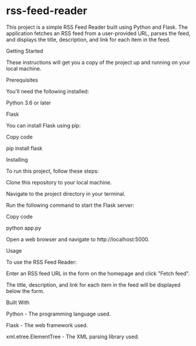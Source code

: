 # rss-feed-reader

This project is a simple RSS Feed Reader built using Python and Flask. The application fetches an RSS feed from a user-provided URL, parses the feed, and displays the title, description, and link for each item in the feed.

Getting Started

These instructions will get you a copy of the project up and running on your local machine.

Prerequisites

You'll need the following installed:

Python 3.6 or later

Flask

You can install Flask using pip:

Copy code

pip install flask

Installing

To run this project, follow these steps:


Clone this repository to your local machine.

Navigate to the project directory in your terminal.

Run the following command to start the Flask server:

Copy code

python app.py

Open a web browser and navigate to http://localhost:5000.

Usage

To use the RSS Feed Reader:


Enter an RSS feed URL in the form on the homepage and click "Fetch feed".

The title, description, and link for each item in the feed will be displayed below the form.

Built With

Python - The programming language used.

Flask - The web framework used.

xml.etree.ElementTree - The XML parsing library used.
